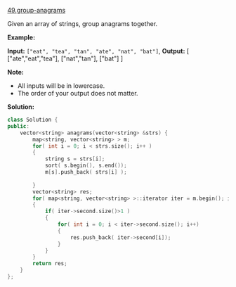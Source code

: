 [49.group-anagrams](https://leetcode.com/problems/group-anagrams/)  

Given an array of strings, group anagrams together.

**Example:**

**Input:** `["eat", "tea", "tan", "ate", "nat", "bat"]`,
**Output:**
\[
  \["ate","eat","tea"\],
  \["nat","tan"\],
  \["bat"\]
\]

**Note:**

*   All inputs will be in lowercase.
*   The order of your output does not matter.  



**Solution:**  

```cpp
class Solution {
public:
    vector<string> anagrams(vector<string> &strs) {
        map<string, vector<string> > m;
        for( int i = 0; i < strs.size(); i++ )
        {
            string s = strs[i];
            sort( s.begin(), s.end());
            m[s].push_back( strs[i] );
            
        }
        vector<string> res;
        for( map<string, vector<string> >::iterator iter = m.begin(); iter!=m.end(); ++iter )
        {
            if( iter->second.size()>1 )
            {
                for( int i = 0; i < iter->second.size(); i++)
                {
                    res.push_back( iter->second[i]);
                }
            }
        }
        return res;
    }
};
```
      